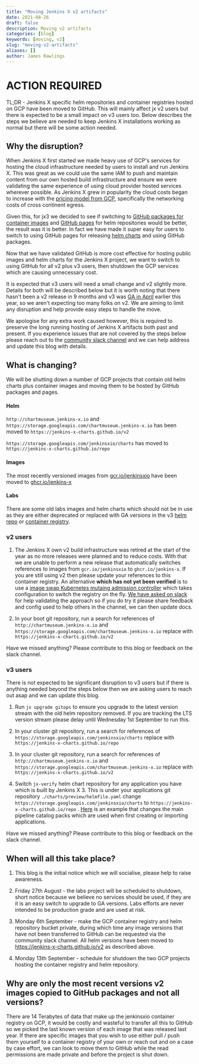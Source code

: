 ```yaml
---
title: "Moving Jenkins X v2 artifacts"
date: 2021-08-26
draft: false
description: Moving v2 artifacts
categories: [blog]
keywords: [moving, v2]
slug: "moving-v2-artifacts"
aliases: []
author: James Rawlings
---
```

 
# __ACTION REQUIRED__
 
TL;DR - Jenkins X specific helm repositories and container registries hosted on GCP have been moved to GitHub.  This will mainly affect jx v2 users but there is expected to be a small impact on v3 users too.  Below describes the steps we believe are needed to keep Jenkins X installations working as normal but there will be some action needed.
 
## Why the disruption?
 
When Jenkins X first started we made heavy use of GCP's services for hosting the cloud infrastructure needed by users to install and run Jenkins X.  This was great as we could use the same IAM to push and maintain content from our own hosted build infrastructure and ensure we were validating the same experience of using cloud provider hosted services wherever possible.  As Jenkins X grew in popularity the cloud costs began to increase with the [pricing model from GCP](https://cloud.google.com/container-registry/pricing), specifically the networking costs of cross continent egress.
 
Given this, for jx3 we decided to see if switching to [GitHub packages for container images](https://github.com/orgs/jenkins-x/packages) and [GitHub pages](https://jenkins-x-charts.github.io/repo/) for helm repositories would be better, the result was it is better.  In fact we have made it super easy for users to switch to using GitHub pages for releasing [helm charts](https://jenkins-x.io/v3/develop/faq/config/registries/#how-do-i-switch-to-github-pages-for-charts) and using GitHub packages.
 
Now that we have validated GitHub is more cost effective for hosting public images and helm charts for the Jenkins X project, we want to switch to using GitHub for all v2 plus v3 users, then shutdown the GCP services which are causing unnecessary cost.
 
It is expected that v3 users will need a small change and v2 slightly more.  Details for both will be described below but it is worth noting that there hasn't been a v2 release in 9 months and v3 was [GA in April](https://jenkins-x.io/blog/2021/04/15/jx-v3-ga/) earlier this year, so we aren't expecting too many folks on v2.  We are aiming to limit any disruption and help provide easy steps to handle the move.

We apologise for any extra work caused however, this is required to preserve the long running hosting of Jenkins X artifacts both past and present.  If you experience issues that are not covered by the steps below please reach out to the [community slack channel](https://jenkins-x.io/community/#slack) and we can help address and update this blog with details.
 
## What is changing?
 
We will be shutting down a number of GCP projects that contain old helm charts plus container images and moving them to be hosted by GitHub packages and pages.
 
#### Helm
 
`http://chartmuseum.jenkins-x.io` and `https://storage.googleapis.com/chartmuseum.jenkins-x.io` has been moved to `https://jenkins-x-charts.github.io/v2`
 
`https://storage.googleapis.com/jenkinsxio/charts` has moved to `https://jenkins-x-charts.github.io/repo`

#### Images
 
The most recently versioned images from [gcr.io/jenkinsxio](https://console.cloud.google.com/gcr/images/jenkinsxio/GLOBAL) have been moved to [ghcr.io/jenkins-x](https://github.com/orgs/jenkins-x/packages)
 
#### Labs
 
There are some old labs images and helm charts which should not be in use as they are either deprecated or replaced with GA versions in the v3 [helm repo](https://jenkins-x-charts.github.io/repo/) or [container registry](https://github.com/orgs/jenkins-x/packages).
 
### v2 users
 
1. The Jenkins X own v2 build infrastructure was retired at the start of the year as no more releases were planned and to reduce costs.  With that we are unable to perform a new release that automatically switches references to images from `gcr.io/jenkinsxio` to `ghcr.io/jenkins-x`.  If you are still using v2 then please update your references to this container registry.  An alternative __which has not yet been verified__ is to use a [image swap Kubernetes mutaing admission controller](https://github.com/phenixblue/imageswap-webhook) which takes configuration to switch the registry on the fly.  [We have asked on slack](https://github.com/phenixblue/imageswap-webhook) for help validating the approach so if you do try it please share feedback and config used to help others in the channel, we can then update docs.
 
2. In your boot git repository, run a search for references of `http://chartmuseum.jenkins-x.io` and `https://storage.googleapis.com/chartmuseum.jenkins-x.io` replace with `https://jenkins-x-charts.github.io/v2`
 
Have we missed anything?  Please contribute to this blog or feedback on the slack channel.
 
### v3 users

There is not expected to be significant disruption to v3 users but if there is anything needed beyond the steps below then we are asking users to reach out asap and we can update this blog.


1. Run `jx upgrade gitops` to ensure you upgrade to the latest version stream with the old helm repository removed. If you are tracking the LTS version stream please delay until Wednesday 1st September to run this.
 
2. In your cluster git repository, run a search for references of `https://storage.googleapis.com/jenkinsxio/charts` replace with `https://jenkins-x-charts.github.io/repo`
 
3. In your cluster git repository, run a search for references of `http://chartmuseum.jenkins-x.io` and `https://storage.googleapis.com/chartmuseum.jenkins-x.io` replace with `https://jenkins-x-charts.github.io/v2`
 
4. Switch `jx-verify` helm chart repository for any application you have which is built by Jenkins X 3.  This is under your applications git repository `./charts/preview/helmfile.yaml` change `https://storage.googleapis.com/jenkinsxio/charts` to `https://jenkins-x-charts.github.io/repo` .  [Here](https://github.com/jenkins-x/jx3-pipeline-catalog/commit/ed01d636b94b2ea51b878d9b5331bc4c88f6e8b1) is an example that changes the main pipeline catalog packs which are used when first creating or importing applications.

Have we missed anything?  Please contribute to this blog or feedback on the slack channel.
 
## When will all this take place?
 
1. This blog is the initial notice which we will socialise, please help to raise awareness.
 
2. Friday 27th August - the labs project will be scheduled to shutdown, short notice because we believe no services should be used, if they are it is an easy switch to upgrade to GA versions.  Labs efforts are never intended to be production grade and are used at risk.
 
3. Monday 6th September - make the GCP container registry and helm repository bucket private, during which time any image versions that have not been transferred to GitHub can be requested via the community slack channel.  All helm versions have been moved to https://jenkins-x-charts.github.io/v2 as described above.
 
4. Monday 13th September - schedule for shutdown the two GCP projects hosting the container registry and helm repository.
 
## Why are only the most recent versions v2 images copied to GitHub packages and not all versions?
 
There are 14 Terabytes of data that make up the jenkinsxio container registry on GCP, it would be costly and wasteful to transfer all this to GitHub so we picked the last known version of each image that was released last year.  If there are specific images that you wish to use either pull / push them yourself to a container registry of your own or reach out and on a case by case effort, we can look to move them to GitHub while the read permissions are made private and before the project is shut down.

